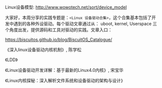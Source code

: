 Linux设备模型: http://www.wowotech.net/sort/device_model


大家好，本周分享的实践专题是：`<Linux 设备驱动合集>`，这个合集基本包括了开发中遇到的各种外设驱动。每个驱动文章通过从： uboot, kernel, Userspace 三个角度出发，提供源码和工具对驱动的实践。文章入口：

https://biscuitos.github.io/blog/BiscuitOS_Catalogue/


《深入linux设备驱动内核机制》, 陈学松

《LDD》

《Linux设备驱动开发详解：基于最新的Linux4.0内核》, 宋宝华

《Linux内核探秘：深入解析文件系统和设备驱动的架构与设计》

